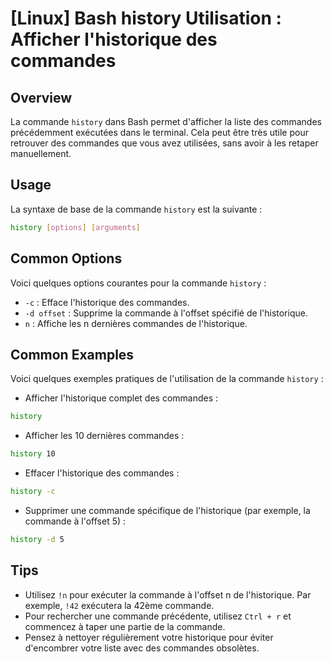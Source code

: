 # [Linux] Bash history Utilisation : Afficher l'historique des commandes

## Overview
La commande `history` dans Bash permet d'afficher la liste des commandes précédemment exécutées dans le terminal. Cela peut être très utile pour retrouver des commandes que vous avez utilisées, sans avoir à les retaper manuellement.

## Usage
La syntaxe de base de la commande `history` est la suivante :

```bash
history [options] [arguments]
```

## Common Options
Voici quelques options courantes pour la commande `history` :

- `-c` : Efface l'historique des commandes.
- `-d offset` : Supprime la commande à l'offset spécifié de l'historique.
- `n` : Affiche les n dernières commandes de l'historique.

## Common Examples
Voici quelques exemples pratiques de l'utilisation de la commande `history` :

- Afficher l'historique complet des commandes :

```bash
history
```

- Afficher les 10 dernières commandes :

```bash
history 10
```

- Effacer l'historique des commandes :

```bash
history -c
```

- Supprimer une commande spécifique de l'historique (par exemple, la commande à l'offset 5) :

```bash
history -d 5
```

## Tips
- Utilisez `!n` pour exécuter la commande à l'offset n de l'historique. Par exemple, `!42` exécutera la 42ème commande.
- Pour rechercher une commande précédente, utilisez `Ctrl + r` et commencez à taper une partie de la commande.
- Pensez à nettoyer régulièrement votre historique pour éviter d'encombrer votre liste avec des commandes obsolètes.